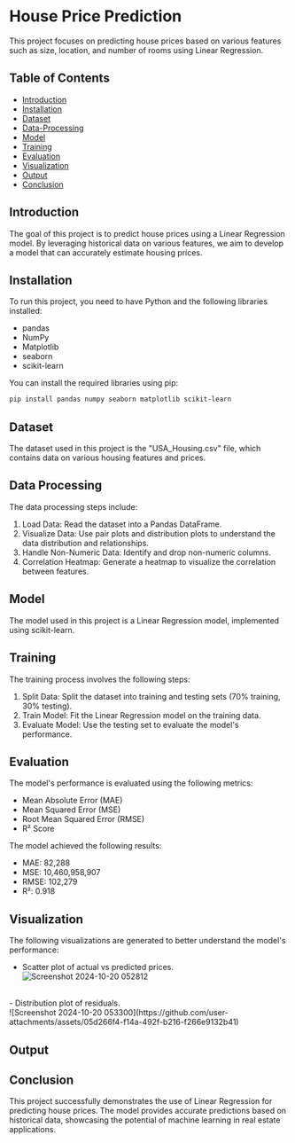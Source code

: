# House Price Prediction
This project focuses on predicting house prices based on various features such as size, location, and number of rooms using Linear Regression.


## Table of Contents

- [Introduction](#introduction)
- [Installation](#installation)
- [Dataset](#dataset)
- [Data-Processing](#data-processing)
- [Model](#model)
- [Training](#training)
- [Evaluation](#evaluation)
- [Visualization](#visualization)
- [Output](#output)
- [Conclusion](#conclusion)


## Introduction

The goal of this project is to predict house prices using a Linear Regression model. By leveraging historical data on various features, we aim to develop a model that can accurately estimate housing prices.

## Installation

To run this project, you need to have Python and the following libraries installed:
- pandas
- NumPy
- Matplotlib
- seaborn
- scikit-learn


You can install the required libraries using pip:

```bash
pip install pandas numpy seaborn matplotlib scikit-learn
```


## Dataset

The dataset used in this project is the "USA_Housing.csv" file, which contains data on various housing features and prices.

## Data Processing
The data processing steps include:
1. Load Data: Read the dataset into a Pandas DataFrame.
2. Visualize Data: Use pair plots and distribution plots to understand the data distribution and relationships.
3. Handle Non-Numeric Data: Identify and drop non-numeric columns.
4. Correlation Heatmap: Generate a heatmap to visualize the correlation between features.

## Model
The model used in this project is a Linear Regression model, implemented using scikit-learn.


## Training
The training process involves the following steps:
1. Split Data: Split the dataset into training and testing sets (70% training, 30% testing).
2. Train Model: Fit the Linear Regression model on the training data.
3. Evaluate Model: Use the testing set to evaluate the model's performance.

## Evaluation
The model's performance is evaluated using the following metrics:
- Mean Absolute Error (MAE)
- Mean Squared Error (MSE)
- Root Mean Squared Error (RMSE)
- R² Score

The model achieved the following results:
- MAE: 82,288
- MSE: 10,460,958,907
- RMSE: 102,279
- R²: 0.918

## Visualization
The following visualizations are generated to better understand the model's performance:
<br>
- Scatter plot of actual vs predicted prices.<br>
![Screenshot 2024-10-20 052812](https://github.com/user-attachments/assets/100e64f4-e3ab-4aec-9db7-da5739c61a4f)

<br>
- Distribution plot of residuals.<br>
![Screenshot 2024-10-20 053300](https://github.com/user-attachments/assets/05d266f4-f14a-492f-b216-f266e9132b41)



## Output


## Conclusion
This project successfully demonstrates the use of Linear Regression for predicting house prices. The model provides accurate predictions based on historical data, showcasing the potential of machine learning in real estate applications.
